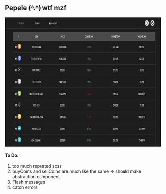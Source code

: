 ## Pepele ~~(^.^)~~ wtf mzf

<img src="view/main.png" align="center" height="420" width="740" >

#### To Do:

1. too much repeated scss
2. buyCoins and sellCoins are much like the same -> should make abstraction component
3. Flash messages
4. catch errors